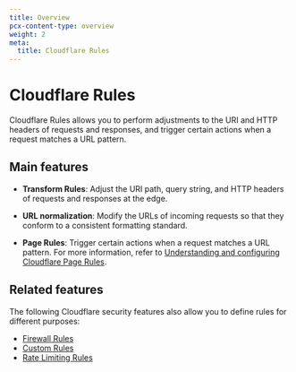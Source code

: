 ```yaml
---
title: Overview
pcx-content-type: overview
weight: 2
meta:
  title: Cloudflare Rules
---
```


# Cloudflare Rules

Cloudflare Rules allows you to perform adjustments to the URI and HTTP headers of requests and responses, and trigger certain actions when a request matches a URL pattern.

## Main features

* **Transform Rules**: Adjust the URI path, query string, and HTTP headers of requests and responses at the edge.

* **URL normalization**: Modify the URLs of incoming requests so that they conform to a consistent formatting standard.

* **Page Rules**: Trigger certain actions when a request matches a URL pattern. For more information, refer to [Understanding and configuring Cloudflare Page Rules](https://support.cloudflare.com/hc/articles/218411427).

## Related features

The following Cloudflare security features also allow you to define rules for different purposes:

* [Firewall Rules](/firewall/)
* [Custom Rules](/waf/custom-rules/)
* [Rate Limiting Rules](/waf/rate-limiting-rules/)
